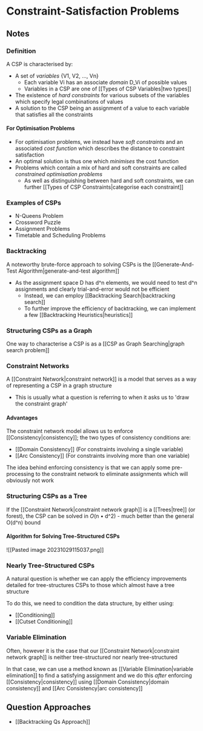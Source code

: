# Constraint-Satisfaction Problems
## Notes
### Definition
A CSP is characterised by: 
- A set of *variables* {V1, V2, ..., Vn}
	- Each variable Vi has an associate *domain* D_Vi of possible values
	- Variables in a CSP are one of [[Types of CSP Variables|two types]]
- The existence of *hard constraints* for various subsets of the variables which specify legal combinations of values
- A solution to the CSP being an assignment of a value to each variable that satisfies all the constraints
#### For Optimisation Problems
- For optimisation problems, we instead have *soft constraints* and an associated *cost function* which describes the distance to constraint satisfaction
- An optimal solution is thus one which *minimises* the cost function
- Problems which contain a mix of hard and soft constraints are called *constrained optimisation problems*
	- As well as distinguishing between hard and soft constraints, we can further [[Types of CSP Constraints|categorise each constraint]]
### Examples of CSPs
- N-Queens Problem
- Crossword Puzzle
- Assignment Problems
- Timetable and Scheduling Problems
### Backtracking
A noteworthy brute-force approach to solving CSPs is the [[Generate-And-Test Algorithm|generate-and-test algorithm]]
- As the assignment space D has d^n elements, we would need to test d^n assignments and clearly trial-and-error would not be efficient
	- Instead, we can employ [[Backtracking Search|backtracking search]]
	- To further improve the efficiency of backtracking, we can implement a few [[Backtracking Heuristics|heuristics]]
### Structuring CSPs as a Graph
One way to characterise a CSP is as a [[CSP as Graph Searching|graph search problem]]
### Constraint Networks
A [[Constraint Network|constraint network]] is a model that serves as a way of representing a CSP in a graph structure
- This is usually what a question is referring to when it asks us to 'draw the constraint graph'
#### Advantages
The constraint network model allows us to enforce [[Consistency|consistency]]; the two types of consistency conditions are:
- [[Domain Consistency]] (For constraints involving a single variable)
- [[Arc Consistency]] (For constraints involving more than one variable)

The idea behind enforcing consistency is that we can apply some pre-processing to the constraint network to eliminate assignments which will obviously not work
### Structuring CSPs as a Tree
If the [[Constraint Network|constraint network graph]] is a [[Trees|tree]] (or forest), the CSP can be solved in *O*(n • d^2) - much better than the general O(d^n) bound
#### Algorithm for Solving Tree-Structured CSPs
![[Pasted image 20231029115037.png]]
### Nearly Tree-Structured CSPs
A natural question is whether we can apply the efficiency improvements detailed for tree-structures CSPs to those which almost have a tree structure

To do this, we need to condition the data structure, by either using:
- [[Conditioning]]
- [[Cutset Conditioning]]
### Variable Elimination
Often, however it is the case that our [[Constraint Network|constraint network graph]] is neither tree-structured nor nearly tree-structured

In that case, we can use a method known as [[Variable Elimination|variable elimination]] to find a satisfying assignment and we do this *after* enforcing [[Consistency|consistency]] using [[Domain Consistency|domain consistency]] and [[Arc Consistency|arc consistency]]
## Question Approaches
- [[Backtracking Qs Approach]]